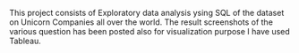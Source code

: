 This project consists of Exploratory data analysis ysing SQL of the dataset on Unicorn Companies all over the world.
The result screenshots of the various question has been posted also for visualization purpose I have used Tableau.
